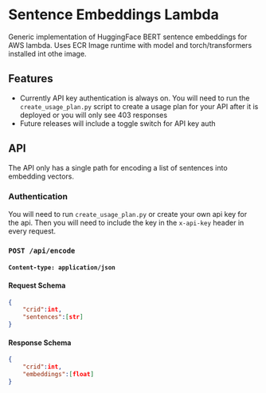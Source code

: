 # Sentence Embeddings Lambda
Generic implementation of HuggingFace BERT sentence embeddings for AWS lambda. Uses ECR Image runtime with model and torch/transformers installed int othe image.

## Features
- Currently API key authentication is always on. You will need to run the `create_usage_plan.py` script to create a usage plan for your API after it is deployed or you will only see 403 responses
- Future releases will include a toggle switch for API key auth

## API
The API only has a single path for encoding a list of sentences into embedding vectors.

### Authentication
You will need to run `create_usage_plan.py` or create your own api key for the api. Then you will need to include the key in the `x-api-key` header in every request.

### `POST /api/encode`
#### `Content-type: application/json`
#### Request Schema
```json
{
    "crid":int,
    "sentences":[str]
}
```
#### Response Schema
```json
{
    "crid":int,
    "embeddings":[float]
}
```